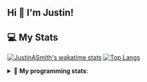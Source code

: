 ## Hi 👋 I'm Justin!

## 💻 My Stats

[![JustinASmith's wakatime stats](https://github-readme-stats.vercel.app/api/wakatime?username=JustinASmith)](https://github.com/JustinASmith/JustinASmith)
[![Top Langs](https://github-readme-stats.vercel.app/api/top-langs/?username=JustinASmith&layout=compact)](https://github.com/JustinASmith/JustinASmith)

<details> 
 <summary>🤖 <b>My programming stats</b>: </summary>
<br>
  
<!--START_SECTION:waka-->
**I'm an Early 🐤** 

```text
🌞 Morning    70 commits     ██████░░░░░░░░░░░░░░░░░░░   24.56% 
🌆 Daytime    85 commits     ███████░░░░░░░░░░░░░░░░░░   29.82% 
🌃 Evening    117 commits    ██████████░░░░░░░░░░░░░░░   41.05% 
🌙 Night      13 commits     █░░░░░░░░░░░░░░░░░░░░░░░░   4.56%

```
📅 **I'm Most Productive on Sunday** 

```text
Monday       38 commits     ███░░░░░░░░░░░░░░░░░░░░░░   13.33% 
Tuesday      36 commits     ███░░░░░░░░░░░░░░░░░░░░░░   12.63% 
Wednesday    12 commits     █░░░░░░░░░░░░░░░░░░░░░░░░   4.21% 
Thursday     55 commits     ████░░░░░░░░░░░░░░░░░░░░░   19.3% 
Friday       20 commits     █░░░░░░░░░░░░░░░░░░░░░░░░   7.02% 
Saturday     32 commits     ██░░░░░░░░░░░░░░░░░░░░░░░   11.23% 
Sunday       92 commits     ████████░░░░░░░░░░░░░░░░░   32.28%

```


📊 **This Week I Spent My Time On** 

```text
💬 Programming Languages: 
Java                     5 hrs 45 mins       ███████░░░░░░░░░░░░░░░░░░   29.52% 
PHP                      4 hrs 4 mins        █████░░░░░░░░░░░░░░░░░░░░   20.9% 
Dart                     3 hrs 47 mins       ████░░░░░░░░░░░░░░░░░░░░░   19.44% 
Markdown                 2 hrs 18 mins       ███░░░░░░░░░░░░░░░░░░░░░░   11.84% 
Python                   1 hr 21 mins        █░░░░░░░░░░░░░░░░░░░░░░░░   6.92%

```

**I Mostly Code in JavaScript** 

```text
JavaScript               6 repos             ██████████░░░░░░░░░░░░░░░   40.0% 
Java                     3 repos             █████░░░░░░░░░░░░░░░░░░░░   20.0% 
C++                      2 repos             ███░░░░░░░░░░░░░░░░░░░░░░   13.33% 
C                        2 repos             ███░░░░░░░░░░░░░░░░░░░░░░   13.33% 
CSS                      1 repo              █░░░░░░░░░░░░░░░░░░░░░░░░   6.67%

```



<!--END_SECTION:waka-->
<details> 
